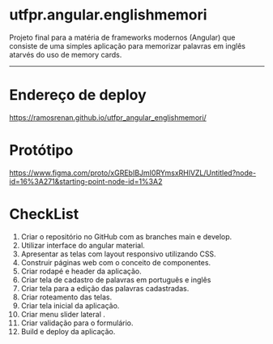 # utfpr.angular.englishmemori
Projeto final para a matéria de frameworks modernos (Angular) que consiste de uma simples aplicação para memorizar palavras em inglês atarvés do uso de memory cards.

<hr/>

# Endereço de deploy
https://ramosrenan.github.io/utfpr_angular_englishmemori/

# Protótipo
https://www.figma.com/proto/xGREbIBJmI0RYmsxRHlVZL/Untitled?node-id=16%3A271&starting-point-node-id=1%3A2


# CheckList
<ol>
  <li>Criar o repositório no GitHub com as branches main e develop.</li>
<li>Utilizar interface do angular material.</li>
<li>Apresentar as telas com layout responsivo utilizando CSS.</li>
<li>Construir páginas web com o conceito de componentes. </li>
<li>Criar rodapé e header da aplicação.</li>
<li>Criar tela de cadastro de palavras em português e inglês</li>
<li>Criar tela para a edição das palavras cadastradas.</li>
<li>Criar roteamento das telas.</li>
<li>Criar tela inicial da aplicação. </li>
<li>Criar menu slider lateral .</li>
<li>Criar validação para o formulário.</li>
<li>Build e deploy da aplicação.</li>
</ol>
